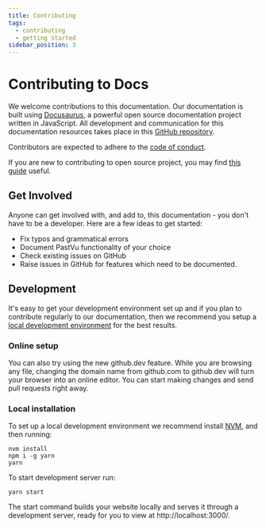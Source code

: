```yaml
---
title: Contributing
tags:
  - contributing
  - getting started
sidebar_position: 3
---
```


# Contributing to Docs

We welcome contributions to this documentation. Our documentation is built using [Docusaurus](https://docusarus.io), a powerful open source documentation project written in JavaScript. All development and communication for this documentation resources takes place in this [GitHub repository](https://github.com/pastvu/docs).

Contributors are expected to adhere to the [code of conduct](./dev/code-of-conduct).

If you are new to contributing to open source project, you may find [this
guide](https://docs.github.com/en/get-started/quickstart/contributing-to-projects)
useful.

## Get Involved

Anyone can get involved with, and add to, this documentation - you don't have to be a developer. Here are a few ideas to get started:

- Fix typos and grammatical errors
- Document PastVu functionality of your choice
- Check existing issues on GitHub
- Raise issues in GitHub for features which need to be documented.

## Development

It's easy to get your development environment set up and if you plan to contribute regularly to our documentation, then we recommend you setup a [local development environment](#local-installation) for the best results.

### Online setup

You can also try using the new github.dev feature. While you are browsing any file, changing the domain name from github.com to github.dev will turn your browser into an online editor. You can start making changes and send pull requests right away.

### Local installation

To set up a local development environment we recommend install [NVM](https://github.com/nvm-sh/nvm), and then running:

```console
nvm install
npm i -g yarn
yarn
```

To start development server run:

```console
yarn start
```

The start command builds your website locally and serves it through a development server, ready for you to view at http://localhost:3000/.

